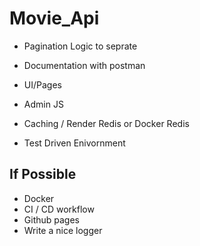 # Movie_Api
- Pagination Logic to seprate

- Documentation with postman

- UI/Pages

- Admin JS



- Caching / Render Redis or Docker Redis
- Test Driven Enivornment




## If Possible
- Docker 
- CI / CD workflow
- Github pages
- Write a nice logger

